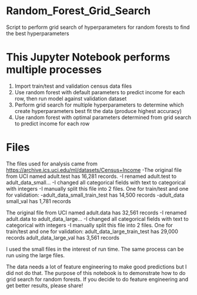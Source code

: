 # Random_Forest_Grid_Search
Script to perform grid search of hyperparameters for random forests to find the best hyperparameters

# This Jupyter Notebook performs multiple processes
1. Import train/test and validation census data files
2. Use random forest with default parameters to predict income for each row, then run model against validation dataset
3. Perform grid search for multiple hyperparameters to determine which create hyperparameters best fit the data (produce highest accuracy)
4. Use random forest with optimal parameters determined from grid search to predict income for each row

# Files
The files used for analysis came from https://archive.ics.uci.edu/ml/datasets/Census+Income
-The original file from UCI named adult.test has 16,281 records.
-I renamed adult.test to adult_data_small...
-I changed all categorical fields with text to categorical with integers
-I manually split this file into 2 files.  One for train/test and one for validation:
-adult_data_small_train_test has 14,500 records
-adult_data small_val has 1,781 records


The original file from UCI named adult.data has 32,561 records
-I renamed adult.data to adult_data_large...
-I changed all categorical fields with text to categorical with integers
-I manually split this file into 2 files.  One for train/test and one for validation:
adult_data_large_train_test has 29,000 records
adult_data_large_val has 3,561 records

I used the small files in the interest of run time.  The same process can be run using the large files.

The data needs a lot of feature engineering to make good predictions but I did not do that.  The purpose of this notebook is to demonstrate how to do grid search for random forests.  If you decide to do feature engineering and get better results, please share!
